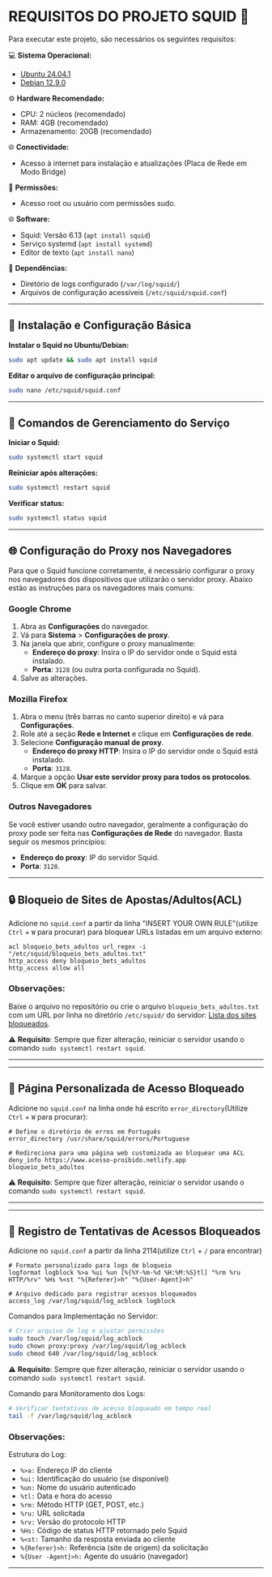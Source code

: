 # REQUISITOS DO PROJETO SQUID 🦑

Para executar este projeto, são necessários os seguintes requisitos:

💻 **Sistema Operacional:**
- [Ubuntu 24.04.1](https://ubuntu.com/download/desktop/thank-you?version=24.04.1&architecture=amd64&lts=true) 
- [Debian 12.9.0](https://cdimage.debian.org/debian-cd/current/amd64/iso-cd/debian-12.9.0-amd64-netinst.iso)

⚙️ **Hardware Recomendado:**
- CPU: 2 núcleos (recomendado)
- RAM: 4GB (recomendado)
- Armazenamento: 20GB (recomendado)

🌐 **Conectividade:**
- Acesso à internet para instalação e atualizações (Placa de Rede em Modo Bridge)

🔑 **Permissões:**
- Acesso root ou usuário com permissões sudo. 

🌐 **Software:**
- Squid: Versão 6.13 (`apt install squid`)
- Serviço systemd (`apt install systemd`)
- Editor de texto (`apt install nano`)

📝 **Dependências:**
- Diretório de logs configurado (`/var/log/squid/`)
- Arquivos de configuração acessíveis (`/etc/squid/squid.conf`)

---

## 🔧 Instalação e Configuração Básica

**Instalar o Squid no Ubuntu/Debian:**
```bash
sudo apt update && sudo apt install squid
```

**Editar o arquivo de configuração principal:**
```bash
sudo nano /etc/squid/squid.conf
```

---

## 🚀 Comandos de Gerenciamento do Serviço

**Iniciar o Squid:**
```bash
sudo systemctl start squid
```

**Reiniciar após alterações:**
```bash
sudo systemctl restart squid
```

**Verificar status:**
```bash
sudo systemctl status squid
```

---
## 🌐 Configuração do Proxy nos Navegadores

Para que o Squid funcione corretamente, é necessário configurar o proxy nos navegadores dos dispositivos que utilizarão o servidor proxy. Abaixo estão as instruções para os navegadores mais comuns:

### **Google Chrome**
1. Abra as **Configurações** do navegador.
2. Vá para **Sistema** > **Configurações de proxy**.
3. Na janela que abrir, configure o proxy manualmente:
   - **Endereço do proxy**: Insira o IP do servidor onde o Squid está instalado.
   - **Porta**: `3128` (ou outra porta configurada no Squid).
4. Salve as alterações.

### **Mozilla Firefox**
1. Abra o menu (três barras no canto superior direito) e vá para **Configurações**.
2. Role até a seção **Rede e Internet** e clique em **Configurações de rede**.
3. Selecione **Configuração manual de proxy**.
   - **Endereço do proxy HTTP**: Insira o IP do servidor onde o Squid está instalado.
   - **Porta**: `3128`.
4. Marque a opção **Usar este servidor proxy para todos os protocolos**.
5. Clique em **OK** para salvar.

### **Outros Navegadores**
Se você estiver usando outro navegador, geralmente a configuração do proxy pode ser feita nas **Configurações de Rede** do navegador. Basta seguir os mesmos princípios:
- **Endereço do proxy**: IP do servidor Squid.
- **Porta**: `3128`.

---
## 🔒 Bloqueio de Sites de Apostas/Adultos(ACL)

Adicione no `squid.conf` a partir da linha "INSERT YOUR OWN RULE"(utilize `Ctrl` + `W` para procurar) para bloquear URLs listadas em um arquivo externo:

```squidconf
acl bloqueio_bets_adultos url_regex -i "/etc/squid/bloqueio_bets_adultos.txt"
http_access deny bloqueio_bets_adultos
http_access allow all
```
### Observações:
Baixe o arquivo no repositório ou crie o arquivo `bloqueio_bets_adultos.txt` com um URL por linha no diretório `/etc/squid/` do servidor: [Lista dos sites bloqueados](https://dontpad.com/bloqueio_sites_bets_adultos).


⚠️ **Requisito**: Sempre que fizer alteração, reiniciar o servidor usando o comando `sudo systemctl restart squid`.

---
---
## 🚫 Página Personalizada de Acesso Bloqueado

Adicione no `squid.conf` na linha onde há escrito `error_directory`(Utilize `Ctrl` + `W` para procurar):

```squidconf
# Define o diretório de erros em Português
error_directory /usr/share/squid/errors/Portuguese

# Redireciona para uma página web customizada ao bloquear uma ACL
deny_info https://www.acesso-proibido.netlify.app bloqueio_bets_adultos
```
⚠️ **Requisito**: Sempre que fizer alteração, reiniciar o servidor usando o comando `sudo systemctl restart squid`.

---
---
## 📝 Registro de Tentativas de Acessos Bloqueados

Adicione no `squid.conf` a partir da linha 2114(utilize `Ctrl` + `/` para encontrar)
```squidconf
# Formato personalizado para logs de bloqueio
logformat logblock %>a %ui %un [%{%Y-%m-%d %H:%M:%S}tl] "%rm %ru HTTP/%rv" %Hs %<st "%{Referer}>h" "%{User-Agent}>h"

# Arquivo dedicado para registrar acessos bloqueados
access_log /var/log/squid/log_acblock logblock
```

Comandos para Implementação no Servidor:
```bash
# Criar arquivo de log e ajustar permissões
sudo touch /var/log/squid/log_acblock
sudo chown proxy:proxy /var/log/squid/log_acblock
sudo chmod 640 /var/log/squid/log_acblock
```
⚠️ **Requisito**: Sempre que fizer alteração, reiniciar o servidor usando o comando `sudo systemctl restart squid`.

Comando para Monitoramento dos Logs:
```bash
# Verificar tentativas de acesso bloqueado em tempo real
tail -f /var/log/squid/log_acblock
```


### Observações:
Estrutura do Log:
   - `%>a:` Endereço IP do cliente
   - `%ui:` Identificação do usuário (se disponível)
   - `%un:` Nome do usuário autenticado
   - `%tl:` Data e hora do acesso
   - `%rm:` Método HTTP (GET, POST, etc.)
   - `%ru:` URL solicitada
   - `%rv:` Versão do protocolo HTTP
   - `%Hs:` Código de status HTTP retornado pelo Squid
   - `%<st:` Tamanho da resposta enviada ao cliente
   - `%{Referer}>h:` Referência (site de origem) da solicitação
   - `%{User -Agent}>h:` Agente do usuário (navegador)

---
